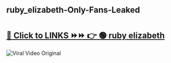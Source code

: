 
 ## ruby_elizabeth-Only-Fans-Leaked

# <h2><a href="https://clipsfans.com/ruby_elizabeth&ref=git">🔗 Click to LINKS ⏩⏩ 👉 🟢 ruby elizabeth </a></h2>

<a href="https://clipsfans.com/ruby_elizabeth&ref=git" rel="nofollow" data-target="animated-image.originalLink"><img src="https://i.ibb.co.com/xMMVF88/686577567.gif" alt="Viral Video Original" style="max-width: 100%; display: inline-block;" data-target="animated-image.originalImage"></a>

